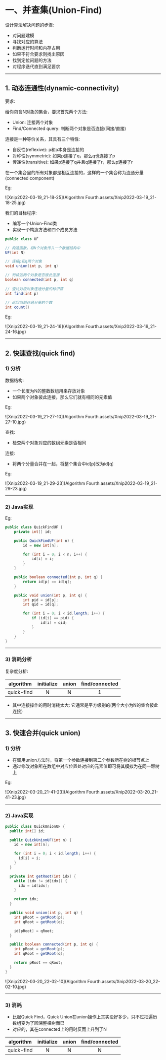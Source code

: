 # 一、并查集(Union-Find)

设计算法解决问题的步骤:

- 对问题建模
- 寻找对应的算法
- 判断运行时间和内存占用
- 如果不符合要求则找出原因
- 找到定位问题的方法
- 对程序迭代直到满足要求

<hr>



## 1. 动态连通性(dynamic-connectivity)

要求:

给你包含N对象的集合，要求首先两个方法:

- Union: 连接两个对象
- Find/Connected query: 判断两个对象是否连接(间接/直接)





连接是一种等价关系，其具有三个特性:

- 自反性(reflexive): p和p本身是连接的
- 对称性(symmetric): 如果p连接了q，那么q也连接了p
- 传递性(transitive): 如果p连接了q并且q连接了r，那么p连接了r



在一个集合里的所有对象都是相互连接的，这样的一个集合称为连通分量(connected component)

Eg:

![Xnip2022-03-19_21-18-25](Algorithm Fourth.assets/Xnip2022-03-19_21-18-25.jpg)





我们的目标程序:

- 编写一个Union-Find类
- 实现一个构造方法和四个成员方法

```java
public class UF

// 构造函数，将N个对象传入一个数据结构中
UF(int N) 

// 连接p和q两个对象
void union(int p, int q)

// 判读这两个对象是否彼此连接
boolean connected(int p, int q)
  
// 查找对应对象连通分量的标识符
int find(int p)
  
// 返回当前连通分量的个数
int count()
```



Eg:

![Xnip2022-03-19_21-24-16](Algorithm Fourth.assets/Xnip2022-03-19_21-24-16.jpg)

<hr>









## 2. 快速查找(quick find)





### 1) 分析



数据结构:

- 一个长度为N的整数数组用来存放对象
- 如果两个对象彼此连接，那么它们就有相同的元素值

Eg:

![Xnip2022-03-19_21-27-10](Algorithm Fourth.assets/Xnip2022-03-19_21-27-10.jpg)



查找:

- 检查两个对象对应的数组元素是否相同



连接:

- 将两个分量合并在一起，将整个集合中id[p]改为id[q]



Eg:

![Xnip2022-03-19_21-29-23](Algorithm Fourth.assets/Xnip2022-03-19_21-29-23.jpg)

<hr>











### 2) Java实现

Eg:

```java
public class QuickFindUF {
    private int[] id;

    public QuickFindUF(int n) {
        id = new int[n];

        for (int i = 0; i < n; i++) {
            id[i] = i;
        }
    }

    public boolean connected(int p, int q) {
        return id[p] == id[q];
    }

    public void union(int p, int q) {
        int pid = id[p];
        int qid = id[q];

        for (int i = 0; i < id.length; i++) {
            if (id[i] == pid) {
                id[i] = qid;
            }
        }
    }
}
```

<hr>











### 3) 消耗分析

复杂度分析:

| algorithm  | initialize | union | find/connected |
| :--------: | :--------: | :---: | :------------: |
| quick-find |     N      |   N   |       1        |



- 其中连接操作的用时消耗太大: 它通常是平方级别的(两个大小为N的集合彼此连接)

<hr>














## 3. 快速合并(quick union)

### 1) 分析

- 在调用union方法时，将第一个参数连接到第二个参数所在树的根节点上
- 通过修改对象所在数组中对应位置处对应的元素值即可将其模拟为在同一颗树上

Eg:

![Xnip2022-03-20_21-41-23](Algorithm Fourth.assets/Xnip2022-03-20_21-41-23.jpg)

<hr>











### 2) Java实现

```java
public class QuickUnionUF {
  public int[] id;

  public QuickUnionUF(int n) {
    id = new int[n];

    for (int i = 0; i < id.length; i++) {
      id[i] = i;
    }
  }

  private int getRoot(int idx) {
    while (idx != id[idx]) {
      idx = id[idx];
    }

    return idx;
  }

  public void union(int p, int q) {
    int pRoot = getRoot(p);
    int qRoot = getRoot(q);

    id[pRoot] = qRoot;
  }

  public boolean connected(int p, int q) {
    int pRoot = getRoot(p);
    int qRoot = getRoot(q);

    return pRoot == qRoot;
  }
}
```





![Xnip2022-03-20_22-02-10](Algorithm Fourth.assets/Xnip2022-03-20_22-02-10.jpg)

<hr>









### 3) 消耗

- 比起Quick Find，Quick Union在union操作上其实没好多少，只不过把遍历数组变为了回溯整棵树而已
- 对应的，其在connected上的用时反而上升到了N

| algorithm  | initialize | union | find/connected |
| :--------: | :--------: | :---: | :------------: |
| quick-find |     N      |   N   |       N        |









